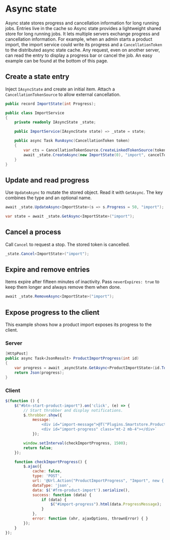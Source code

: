 # Async state

Async state stores progress and cancellation information for long running jobs. Entries live in the cache so Async state provides a lightweight shared store for long running jobs. It lets multiple servers exchange progress and cancellation information. For example, when an admin starts a product import, the import service could write its progress and a `CancellationToken` to the distributed async state cache. Any request, even on another server, can read the entry to display a progress bar or cancel the job. An easy example can be found at the bottom of this page.

## Create a state entry

Inject `IAsyncState` and create an initial item. Attach a `CancellationTokenSource` to allow external cancellation.

```csharp
public record ImportState(int Progress);

public class ImportService
{
    private readonly IAsyncState _state;

    public ImportService(IAsyncState state) => _state = state;

    public async Task RunAsync(CancellationToken token)
    {
        var cts = CancellationTokenSource.CreateLinkedTokenSource(token);
        await _state.CreateAsync(new ImportState(0), "import", cancelTokenSource: cts);
    }
}
```

## Update and read progress

Use `UpdateAsync` to mutate the stored object. Read it with `GetAsync`. The key combines the type and an optional name.

```csharp
await _state.UpdateAsync<ImportState>(s => s.Progress = 50, "import");

var state = await _state.GetAsync<ImportState>("import");
```

## Cancel a process

Call `Cancel` to request a stop. The stored token is cancelled.

```csharp
_state.Cancel<ImportState>("import");
```

## Expire and remove entries

Items expire after fifteen minutes of inactivity. Pass `neverExpires: true` to keep them longer and always remove them when done.

```csharp
await _state.RemoveAsync<ImportState>("import");
```

## Expose progress to the client

This example shows how a product import exposes its progress to the client.

### Server

```csharp
[HttpPost]
public async Task<JsonResult> ProductImportProgress(int id)
{
    var progress = await _asyncState.GetAsync<ProductImportState>(id.ToStringInvariant());
    return Json(progress);
}
```

### Client

```javascript
$(function () {
    $("#btn-start-product-import").on('click', (e) => {
        // Start throbber and display notifications.
        $.throbber.show({
            message: `
                <div id="import-message">@T("Plugins.Smartstore.ProductImport.Wait").Value</div>
                <div id="import-progress" class="mt-2 mb-4"></div>`
            });

        window.setInterval(checkImportProgress, 1500);
        return false;
    });

    function checkImportProgress() {
        $.ajax({
            cache: false,
            type: 'POST',
            url: '@Url.Action("ProductImportProgress", "Import", new { area = "Admin" })',
            dataType: 'json',
            data: $('#frm-product-import').serialize(),
            success: function (data) {
                if (data) {
                    $("#import-progress").html(data.ProgressMessage);
                }
            },
            error: function (xhr, ajaxOptions, thrownError) { }
        });
    }
});
```
